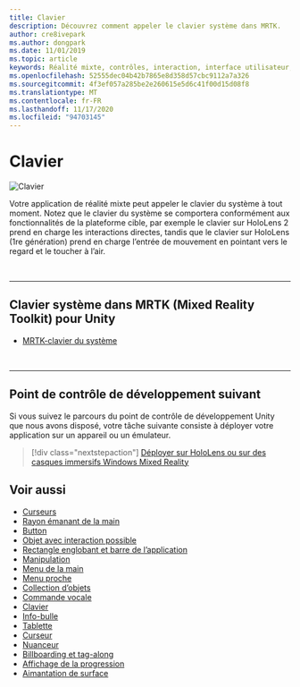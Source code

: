 ```yaml
---
title: Clavier
description: Découvrez comment appeler le clavier système dans MRTK.
author: cre8ivepark
ms.author: dongpark
ms.date: 11/01/2019
ms.topic: article
keywords: Réalité mixte, contrôles, interaction, interface utilisateur, expérience utilisateur, casque de réalité mixte, casque de réalité mixte, casque de réalité virtuelle, HoloLens, clavier, MRTK, boîte à outils de réalité mixte
ms.openlocfilehash: 52555dec04b42b7865e8d358d57cbc9112a7a326
ms.sourcegitcommit: 4f3ef057a285be2e260615e5d6c41f00d15d08f8
ms.translationtype: MT
ms.contentlocale: fr-FR
ms.lasthandoff: 11/17/2020
ms.locfileid: "94703145"
---
```

# <a name="keyboard"></a>Clavier

![Clavier](images/UX_Hero_Keyboard.jpg)

Votre application de réalité mixte peut appeler le clavier du système à tout moment. Notez que le clavier du système se comportera conformément aux fonctionnalités de la plateforme cible, par exemple le clavier sur HoloLens 2 prend en charge les interactions directes, tandis que le clavier sur HoloLens (1re génération) prend en charge l’entrée de mouvement en pointant vers le regard et le toucher à l’air.


<br>

---

## <a name="system-keyboard-in-mrtk-mixed-reality-toolkit-for-unity"></a>Clavier système dans MRTK (Mixed Reality Toolkit) pour Unity

* [MRTK-clavier du système](https://microsoft.github.io/MixedRealityToolkit-Unity/Documentation/README_SystemKeyboard.html)

<br>

---

## <a name="next-development-checkpoint"></a>Point de contrôle de développement suivant

Si vous suivez le parcours du point de contrôle de développement Unity que nous avons disposé, votre tâche suivante consiste à déployer votre application sur un appareil ou un émulateur. 

> [!div class="nextstepaction"]
> [Déployer sur HoloLens ou sur des casques immersifs Windows Mixed Reality](../develop/platform-capabilities-and-apis/using-visual-studio.md)

## <a name="see-also"></a>Voir aussi

* [Curseurs](cursors.md)
* [Rayon émanant de la main](point-and-commit.md)
* [Button](button.md)
* [Objet avec interaction possible](interactable-object.md)
* [Rectangle englobant et barre de l’application](app-bar-and-bounding-box.md)
* [Manipulation](direct-manipulation.md)
* [Menu de la main](hand-menu.md)
* [Menu proche](near-menu.md)
* [Collection d’objets](object-collection.md)
* [Commande vocale](voice-input.md)
* [Clavier](keyboard.md)
* [Info-bulle](tooltip.md)
* [Tablette](slate.md)
* [Curseur](slider.md)
* [Nuanceur](shader.md)
* [Billboarding et tag-along](billboarding-and-tag-along.md)
* [Affichage de la progression](progress.md)
* [Aimantation de surface](surface-magnetism.md)
